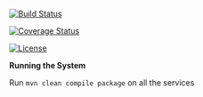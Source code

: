 
[![Build Status](https://travis-ci.org/stackroute/boeing-wave4-eroteme.svg?branch=master)](https://travis-ci.org/stackroute/boeing-wave4-eroteme)

[![Coverage Status](https://coveralls.io/repos/github/stackroute/boeing-wave4-eroteme/badge.svg?branch=master)](https://coveralls.io/github/stackroute/boeing-wave4-eroteme?branch=master)

[![License](https://img.shields.io/badge/License-Apache%202.0-blue.svg)](https://opensource.org/licenses/Apache-2.0)

****Running the System****

Run ```mvn clean compile package``` on all the services
